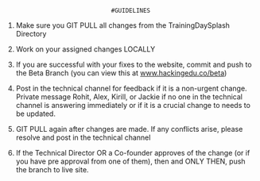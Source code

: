 
                                  #GUIDELINES


1) Make sure you GIT PULL all changes from the TrainingDaySplash Directory

2) Work on your assigned changes LOCALLY

3) If you are successful with your fixes to the website, commit and push to the Beta Branch (you can view this at www.hackingedu.co/beta)

4) Post in the technical channel for feedback if it is a non-urgent change. Private message Rohit, Alex, Kirill, or Jackie if no one in the technical channel is answering immediately or if it is a crucial change to needs to be updated.

5) GIT PULL again after changes are made. If any conflicts arise, please resolve and post in the technical channel

6) If the Technical Director OR a Co-founder approves of the change (or if you have pre approval from one of them), then and ONLY THEN, push the branch to live site. 
